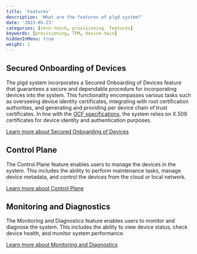 ```yaml
---
title: 'Features'
description: 'What are the features of plgd system?'
date: '2023-05-23'
categories: [zero-touch, provisioning. features]
keywords: [provisioning, TPM, device-twin]
hiddenInMenu: true
weight: 1
---
```


## Secured Onboarding of Devices

The plgd system incorporates a Secured Onboarding of Devices feature that guarantees a secure and dependable procedure for incorporating devices into the system. This functionality encompasses various tasks such as overseeing device identity certificates, integrating with root certification authorities, and generating and providing per device chain of trust certificates. In line with the [OCF specifications](https://openconnectivity.org/developer/specifications/), the system relies on X.509 certificates for device identity and authentication purposes.

[Learn more about Secured Onboarding of Devices](/docs/features/secured-onboarding-devices)

## Control Plane

The Control Plane feature enables users to manage the devices in the system. This includes the ability to perform maintenance tasks, manage device metadata, and control the devices from the cloud or local network.

[Learn more about Control Plane](/docs/features/control-plane)

## Monitoring and Diagnostics

The Monitoring and Diagnostics feature enables users to monitor and diagnose the system. This includes the ability to view device status, check device health, and monitor system performance.

[Learn more about Monitoring and Diagnostics](/docs/features/monitoring-and-diagnostics)
